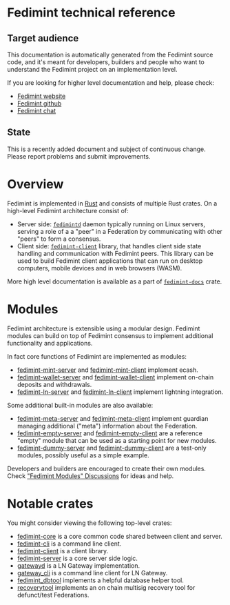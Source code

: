 # Fedimint technical reference

<!-- this page is used a landing page for https://docs.fedimint.org/ -->
<!-- lots of links in this document are relative to the generated document, so disabling linkcheck altogether: -->
<!-- markdown-link-check-disable -->

## Target audience

This documentation is automatically generated from the Fedimint source code,
and it's meant for developers, builders and people who want to understand
the Fedimint project on an implementation level.

If you are looking for higher level documentation and help, please check:

* [Fedimint website](https://fedimint.org/)
* [Fedimint github](https://github.com/fedimint/fedimint)
* [Fedimint chat](https://chat.fedimint.org/)

## State

This is a recently added document and subject of continuous change. Please report problems and submit improvements.

# Overview

Fedimint is implemented in [Rust](https://www.rust-lang.org/) and consists of multiple Rust crates.
On a high-level Fedimint architecture consist of:

* Server side: [`fedimintd`](./fedimintd/index.html) daemon typically running on Linux servers, serving a role of a a "peer" in a Federation by communicating with other "peers" to form a consensus.
* Client side: [`fedimint-client`](./fedimint_client/index.html) library, that handles client side state handling and
communication with Fedimint peers. This library can be used to build Fedimint client applications that can run on
desktop computers, mobile devices and in web browsers (WASM).

More high level documentation is available as a part of [`fedimint-docs`](./fedimint_docs/indiex.html) crate.

# Modules

Fedimint architecture is extensible using a modular design. Fedimint modules can build on top of Fedimint consensus to implement additional functionality and applications.

In fact core functions of Fedimint are implemented as modules:

* [fedimint-mint-server](./fedimint_mint_server/index.html) and [fedimint-mint-client](./fedimint_mint_client/index.html) implement ecash.
* [fedimint-wallet-server](./fedimint_wallet_server/index.html) and [fedimint-wallet-client](./fedimint_wallet_client/index.html) implement on-chain deposits and withdrawals.
* [fedimint-ln-server](./fedimint_ln_server/index.html) and [fedimint-ln-client](./fedimint_ln_client/index.html) implement lightning integration.

Some additional built-in modules are also available:

* [fedimint-meta-server](./fedimint_meta_server/index.html) and [fedimint-meta-client](./fedimint_meta_client/index.html) implement guardian managing additional ("meta") information about the Federation.
* [fedimint-empty-server](./fedimint_empty_server/index.html) and [fedimint-empty-client](./fedimint_empty_client/index.html) are a reference "empty" module that can be used as a starting point for new modules.
* [fedimint-dummy-server](./fedimint_dummy_server/index.html) and [fedimint-dummy-client](./fedimint_dummy_client/index.html) are a test-only modules, possibly useful as a simple example.

Developers and builders are encouraged to create their own modules. Check ["Fedimint Modules" Discussions](https://github.com/fedimint/fedimint/discussions/categories/fedimint-modules/index.html) for ideas and help.

# Notable crates

You might consider viewing the following top-level crates:

* [fedimint-core](./fedimint_core/index.html) is a core common code shared between client and server.
* [fedimint-cli](./fedimint_cli/index.html) is a command line client.
* [fedimint-client](./fedimint_client/index.html) is a client library.
* [fedimint-server](./fedimint_server/index.html) is a core server side logic.
* [gatewayd](./gatewayd/index.html) is a LN Gateway implementation.
* [gateway_cli](./ln_gateway/index.html) is a command line client for LN Gateway.
* [fedimint_dbtool](./fedimint_dbtool/index.html) implements a helpful database helper tool.
* [recoverytool](./recoverytool/index.html) implements an on chain multisig recovery tool for defunct/test Federations.
